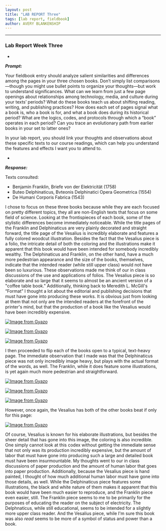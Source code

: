 ```yaml
---
layout: post
title: "LAB REPORT Three"
tags: [lab report, fieldbook]
author: AVERY BLANKENSHIP
---
```

-------------------

### Lab Report Week Three
-

_**Prompt:**_

Your fieldbook entry should analyze salient similarities and differences among the pages in your three chosen books. Don’t simply list comparisons—though you might use bullet points to organize your thoughts—but work to understand significances. What can we learn from just a few page openings about relationships among technology, media, and culture during your texts’ periods? What do these books teach us about shifting reading, writing, and publishing practices? How does each set of pages signal what a book is, who a book is for, and what a book does during its historical period? What are the logics, codes, and protocols through which a “book” operates in each period? Can you trace an evolutionary path from earlier books in your set to latter ones?

In your lab report, you should link your thoughts and observations about these specific texts to our course readings, which can help you understand the features and effects I want you to attend to.

-


_**Response:**_

Texts consulted:

- Benjamin Franklin, Briefe von der Elektricität (1758)
- Buteo Delphinaticus, Bvteonis Delphinatici Opera Geometrica (1554)
- De Humani Corporis Fabrica (1543)

I chose to focus on these three books because while they are each focused on pretty different topics, they all are non-English texts that focus on some field of science. Looking at the frontispieces of each book, some of the stylistic differences become immediately noticeable. While the title pages of the Franklin and Delphinaticus are very plainly decorated and straight forward, the title page of the Vesalius is incredibly elaborate and features a fully colored woodcut illustration. Besides the fact that the Vesalius piece is a folio, the intricate detail of both the coloring and the illustrations make it apparent that this book would have been intended for somebody incredibly wealthy. The Delphinaticus and Franklin, on the other hand, have a much more pedestrian appearance and the size of the books, themselves, indicate that the intended reader (while still upper class) would not have been so luxurious. These observations made me think of our in class discussions of the use and applications of folios. The Vesalius piece is so elaborate and so large that it seems to almost be an ancient version of a "coffee table book." Additionally, thinking back to Meredith L. McGill's “Format” I thought a lot about the  editorial and publishing decisions that must have gone into producing these works. It is obvious just from looking at them that not only are the intended readers at the forefront of the printer's mind, but that the production of a book like the Vesalius would have been incredibly expensive.


[![Image from Gyazo](https://i.gyazo.com/d509476800665c0e9d19448f35fa6b47.png)](https://gyazo.com/d509476800665c0e9d19448f35fa6b47)

[![Image from Gyazo](https://i.gyazo.com/2d2d8718f587e979b30b49a011dac517.png)](https://gyazo.com/2d2d8718f587e979b30b49a011dac517)

[![Image from Gyazo](https://i.gyazo.com/1569ad76c2cef526131bcb2c8f8f2d45.png)](https://gyazo.com/1569ad76c2cef526131bcb2c8f8f2d45)


I then proceeded to flip each of the books open to a typical, text-heavy page. The immediate observation that I made was that the Delphinaticus piece was not only incredibly image heavy, but plays with the actual format of the words, as well. The Franklin, while it does feature some illustrations, is yet again much more pedestrian and straightforward.


[![Image from Gyazo](https://i.gyazo.com/630329fc0edac514ca2fc63c337a81a4.png)](https://gyazo.com/630329fc0edac514ca2fc63c337a81a4)

[![Image from Gyazo](https://i.gyazo.com/aaa1e96bf2f645aa0ccc8a38a0afbf7a.png)](https://gyazo.com/aaa1e96bf2f645aa0ccc8a38a0afbf7a)

[![Image from Gyazo](https://i.gyazo.com/f41c5489d59efa2fdc55cdada4215518.png)](https://gyazo.com/f41c5489d59efa2fdc55cdada4215518)

However, once again, the Vesalius has both of the other books beat if only for this page:

[![Image from Gyazo](https://i.gyazo.com/17989e306c711df04b80384fb36d9445.png)](https://gyazo.com/17989e306c711df04b80384fb36d9445)

Of course, Vesalius is known for his elaborate illustrations, but besides the sheer detail that has gone into this image, the coloring is also incredible. One simply cannot look at this codex without getting the immediate sense that not only was its production incredibly expensive, but the amount of labor that must have gone into producing such a large and detailed book must have been insurmountable. My thoughts went to our in class discussions of paper production and the amount of human labor that goes into paper production. Additionally, because the Vesalius piece is hand painted, I thought of how much additional human labor must have gone into those details, as well. While the Delphinaticus piece features some illustrations, the black and white nature of them makes it apparent that this book would have been much easier to reproduce, and the Franklin piece even easier, still. The Franklin piece seems to me to be primarily for the purposes of educating the reader on the subject of electricity. The Delphnaticus, while still educational, seems to be intended for a slightly more upper class reader. And the Vesalius piece, while I'm sure this book was also *read* seems to be more of a symbol of status and power than a book. 
